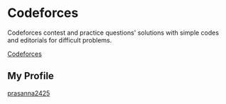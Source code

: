 <h1>Codeforces</h1>

Codeforces contest and practice questions' solutions with simple codes and editorials for difficult problems.

[Codeforces](https://codeforces.com/)

<h2>My Profile</h2> 

[prasanna2425](https://codeforces.com/profile/prasanna2425)
